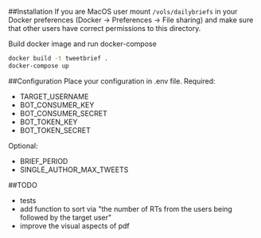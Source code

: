 ##Installation
If you are MacOS user mount `/vols/dailybriefs` in your Docker preferences (Docker -> Preferences -> File sharing) and make sure that other users have correct permissions to this directory.

Build docker image and run docker-compose
```bash
docker build -t tweetbrief .
docker-compose up
```

##Configuration
Place your configuration in .env file.
Required:
- TARGET_USERNAME
- BOT_CONSUMER_KEY
- BOT_CONSUMER_SECRET
- BOT_TOKEN_KEY
- BOT_TOKEN_SECRET

Optional:
- BRIEF_PERIOD
- SINGLE_AUTHOR_MAX_TWEETS


##TODO
- tests
- add function to sort via "the number of RTs from the users being followed by the target user"
- improve the visual aspects of pdf
